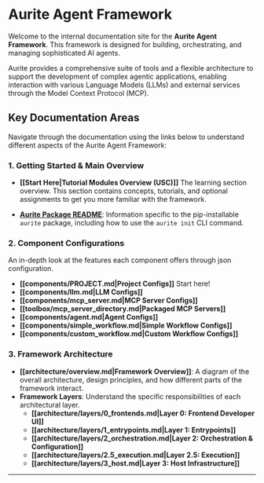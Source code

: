 # Aurite Agent Framework

Welcome to the internal documentation site for the **Aurite Agent Framework**. This framework is designed for building, orchestrating, and managing sophisticated AI agents.

Aurite provides a comprehensive suite of tools and a flexible architecture to support the development of complex agentic applications, enabling interaction with various Language Models (LLMs) and external services through the Model Context Protocol (MCP).

## Key Documentation Areas

Navigate through the documentation using the links below to understand different aspects of the Aurite Agent Framework:

### 1. Getting Started & Main Overview

*   **[[Start Here|Tutorial Modules Overview (USC)]]** The learning section overview. This section contains concepts, tutorials, and optional assignments to get you more familiar with the framework.

* **[Aurite Package README](https://github.com/Aurite-ai/aurite-agents/blob/main/README_packaged.md)**: Information specific to the pip-installable `aurite` package, including how to use the `aurite init` CLI command.

### 2. Component Configurations
An in-depth look at the features each component offers through json configuration.
*   **[[components/PROJECT.md|Project Configs]]** Start here!
*   **[[components/llm.md|LLM Configs]]**
*   **[[components/mcp_server.md|MCP Server Configs]]**
*   **[[toolbox/mcp_server_directory.md|Packaged MCP Servers]]**
*   **[[components/agent.md|Agent Configs]]**
*   **[[components/simple_workflow.md|Simple Workflow Configs]]**
*   **[[components/custom_workflow.md|Custom Workflow Configs]]**

### 3. Framework Architecture
*   **[[architecture/overview.md|Framework Overview]]**: A diagram of the overall architecture, design principles, and how different parts of the framework interact.
*   **Framework Layers**: Understand the specific responsibilities of each architectural layer.
    *   **[[architecture/layers/0_frontends.md|Layer 0: Frontend Developer UI]]**
    *   **[[architecture/layers/1_entrypoints.md|Layer 1: Entrypoints]]**
    *   **[[architecture/layers/2_orchestration.md|Layer 2: Orchestration & Configuration]]**
    *   **[[architecture/layers/2.5_execution.md|Layer 2.5: Execution]]**
    *   **[[architecture/layers/3_host.md|Layer 3: Host Infrastructure]]**


---

